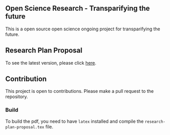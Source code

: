 ## Open Science Research - Transparifying the future

This is a open source open science ongoing project for transparifying the future.

## Research Plan Proposal


To see the latest version, please click [here](https://github.com/ososIran/os-plan-coalition/raw/main/eng/blueprint-for-future.pdf).



## Contribution

This project is open to contributions. Please make a pull request to the repository.

### Build
To build the pdf, you need to have `latex` installed and compile the `research-plan-proposal.tex` file.
